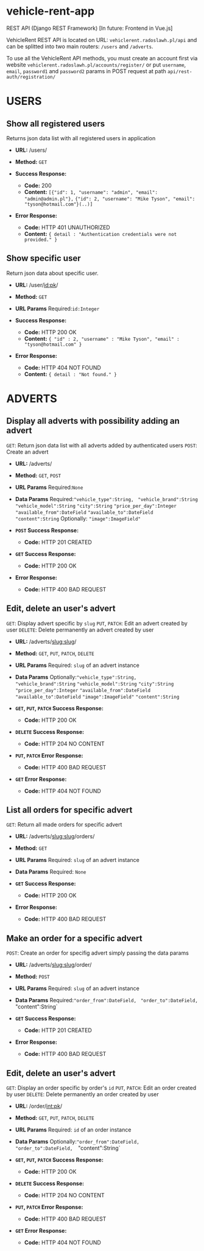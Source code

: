 # vehicle-rent-app
REST API (Django REST Framework) [In future: Frontend in Vue.js]

VehicleRent REST API is located on URL: `vehiclerent.radoslawh.pl/api` and can be splitted
into two main routers: `/users` and `/adverts`.

To use all the VehicleRent API methods, you must create an account first via website 
`vehiclerent.radoslawh.pl/accounts/register/` or put `username`, `email`, `password1` and `password2` params in 
POST request at path `api/rest-auth/registration/`

# **USERS**

Show all registered users
----
Returns json data list with all registered users in application

* **URL:**
  /users/

* **Method:**
  `GET`
 
* **Success Response:**
  * **Code:** 200 <br />
  * **Content:** `[{"id": 1, "username": "admin", "email": "admin@admin.pl"},`
        `{"id": 2, "username": "Mike Tyson", "email": "tyson@hotmail.com"}(..)]`
 
* **Error Response:**
  * **Code:** HTTP 401 UNAUTHORIZED <br />
  * **Content:** `{ detail : "Authentication credentials were not provided." }`
    
Show specific user
----
Return json data about specific user.

* **URL:**
  /user/<id:pk>/

* **Method:**
  `GET`
  
*  **URL Params**
   Required:`id:Integer`
 
* **Success Response:**
  * **Code:** HTTP 200 OK <br />
  * **Content:** `{ "id" : 2, "username" : "Mike Tyson", "email" : "tyson@hotmail.com" }`
 
* **Error Response:**
  * **Code:** HTTP 404 NOT FOUND <br />
  * **Content:** `{ detail : "Not found." }`
  
# **ADVERTS**
Display all adverts with possibility adding an advert
----
`GET`: Return json data list with all adverts added by authenticated users
`POST`: Create an advert

* **URL:**
  /adverts/

* **Method:**
  `GET`, `POST`
  
*  **URL Params**
   Required:`None`
   
* **Data Params**
   Required:`"vehicle_type":String, `
            `"vehicle_brand":String`
            `"vehicle_model":String`
            `"city":String`
            `"price_per_day":Integer`
            `"available_from":DateField`
            `"available_to":DateField`
            `"content":String`
   Optionally: `"image":ImageField"`
 
* **`POST` Success Response:**
  * **Code:** HTTP 201 CREATED <br />

* **`GET` Success Response:**
  * **Code:** HTTP 200 OK <br />
 
* **Error Response:**
  * **Code:** HTTP 400 BAD REQUEST <br />
  
Edit, delete an user's advert
----
`GET`: Display advert specific by `slug` 
`PUT`, `PATCH`: Edit an advert created by user
`DELETE`: Delete permanently an advert created by user

* **URL:**
  /adverts/<slug:slug>/

* **Method:**
  `GET`, `PUT`, `PATCH`, `DELETE`
  
*  **URL Params**
   Required: `slug` of an advert instance
   
* **Data Params**
   Optionally:`"vehicle_type":String, `
            `"vehicle_brand":String`
            `"vehicle_model":String`
            `"city":String`
            `"price_per_day":Integer`
            `"available_from":DateField`
            `"available_to":DateField`
            `"image":ImageField"`
            `"content":String`
            
* **`GET`, `PUT`, `PATCH` Success Response:**
  * **Code:** HTTP 200 OK <br />

* **`DELETE` Success Response:**
  * **Code:** HTTP 204 NO CONTENT <br />
 
* **`PUT`, `PATCH` Error Response:**
  * **Code:** HTTP 400 BAD REQUEST <br />
  
* **`GET` Error Response:**
  * **Code:** HTTP 404 NOT FOUND <br />
  

List all orders for specific advert
----
`GET`: Return all made orders for specific advert

* **URL:**
  /adverts/<slug:slug>/orders/

* **Method:**
  `GET`
  
*  **URL Params**
   Required: `slug` of an advert instance
   
* **Data Params**
   Required: `None`

* **`GET` Success Response:**
  * **Code:** HTTP 200 OK <br />
 
* **Error Response:**
  * **Code:** HTTP 400 BAD REQUEST <br />
  
Make an order for a specific advert
----
`POST`: Create an order for specifig advert simply passing the data params

* **URL:**
  /adverts/<slug:slug>/order/

* **Method:**
  `POST`
  
*  **URL Params**
   Required: `slug` of an advert instance
   
* **Data Params**
   Required:`"order_from":DateField, `
            `"order_to":DateField, 
            `"content":String`

* **`GET` Success Response:**
  * **Code:** HTTP 201 CREATED <br />
 
* **Error Response:**
  * **Code:** HTTP 400 BAD REQUEST <br />
  
Edit, delete an user's advert
----
`GET`: Display an order specific by order's `id`
`PUT`, `PATCH`: Edit an order created by user
`DELETE`: Delete permanently an order created by user

* **URL:**
  /order/<int:pk>/

* **Method:**
  `GET`, `PUT`, `PATCH`, `DELETE`
  
*  **URL Params**
   Required: `id` of an order instance
   
* **Data Params**
   Optionally:`"order_from":DateField, `
              `"order_to":DateField, 
              `"content":String`
            
* **`GET`, `PUT`, `PATCH` Success Response:**
  * **Code:** HTTP 200 OK <br />

* **`DELETE` Success Response:**
  * **Code:** HTTP 204 NO CONTENT <br />
 
* **`PUT`, `PATCH` Error Response:**
  * **Code:** HTTP 400 BAD REQUEST <br />
  
* **`GET` Error Response:**
  * **Code:** HTTP 404 NOT FOUND <br />


